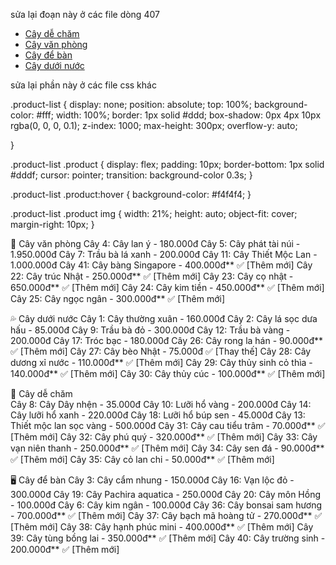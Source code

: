 
sửa lại đoạn này ở các file dòng 407

<ul class="dropdown-menu">
                <li>
                  <a class="dropdown-item" href="./pages/phan-loai.html?category_id=3">Cây dễ chăm</a>
                </li>
                <li>
                  <a class="dropdown-item" href="./pages/phan-loai.html?category_id=1">Cây văn phòng</a>
                </li>
                <li>
                  <a class="dropdown-item" href="./pages/phan-loai.html?category_id=4">Cây để bàn</a>
                </li>
                <li>
                  <a class="dropdown-item" href="./pages/phan-loai.html?category_id=2">Cây dưới nước</a>
                </li>
              </ul>

<!-- sửa lại sản phẩm mới cho đúng theo phân loại  -->
sửa lại phần này ở các file css khác

.product-list {
display: none;
position: absolute;
top: 100%;
background-color: #fff;
width: 100%;
border: 1px solid #ddd;
box-shadow: 0px 4px 10px rgba(0, 0, 0, 0.1);
z-index: 1000;
max-height: 300px;
overflow-y: auto;

}

.product-list .product {
display: flex;
padding: 10px;
border-bottom: 1px solid #dddf;
cursor: pointer;
transition: background-color 0.3s;
}

.product-list .product:hover {
background-color: #f4f4f4;
}

.product-list .product img {
width: 21%;
height: auto;
object-fit: cover;
margin-right: 10px;
}

<!-- Thông tin cây  -->

🌿 Cây văn phòng
Cây 4: Cây lan ý - 180.000đ
Cây 5: Cây phát tài núi - 1.950.000đ
Cây 7: Trầu bà lá xanh - 200.000đ
Cây 11: Cây Thiết Mộc Lan - 1.000.000đ
Cây 41: Cây bàng Singapore - 400.000đ** ✅ [Thêm mới]
Cây 22: Cây trúc Nhật - 250.000đ** ✅ [Thêm mới]
Cây 23: Cây cọ nhật - 650.000đ** ✅ [Thêm mới]
Cây 24: Cây kim tiền - 450.000đ** ✅ [Thêm mới]
Cây 25: Cây ngọc ngân - 300.000đ\*\* ✅ [Thêm mới]

💦 Cây dưới nước
Cây 1: Cây thường xuân - 160.000đ
Cây 2: Cây lá sọc dưa hấu - 85.000đ
Cây 9: Trầu bà đỏ - 300.000đ
Cây 12: Trầu bà vàng - 200.000đ
Cây 17: Tróc bạc - 180.000đ
Cây 26: Cây rong la hán - 90.000đ** ✅ [Thêm mới]
Cây 27: Cây bèo Nhật - 75.000đ ✅ [Thay thế]
Cây 28: Cây dương xỉ nước - 110.000đ** ✅ [Thêm mới]
Cây 29: Cây thủy sinh cỏ thìa - 140.000đ\*\* ✅ [Thêm mới]
Cây 30: Cây thủy cúc - 100.000đ\*\* ✅ [Thêm mới]

🌱 Cây dễ chăm  
Cây 8: Cây Dây nhện - 35.000đ
Cây 10: Lưỡi hổ vàng - 200.000đ
Cây 14: Cây lưỡi hổ xanh - 220.000đ
Cây 18: Lưỡi hổ búp sen - 45.000đ
Cây 13: Thiết mộc lan sọc vàng - 500.000đ
Cây 31: Cây cau tiểu trâm - 70.000đ** ✅ [Thêm mới]
Cây 32: Cây phú quý - 320.000đ** ✅ [Thêm mới]
Cây 33: Cây vạn niên thanh - 250.000đ** ✅ [Thêm mới]
Cây 34: Cây sen đá - 90.000đ** ✅ [Thêm mới]
Cây 35: Cây cỏ lan chi - 50.000đ\*\* ✅ [Thêm mới]

🖥 Cây để bàn
Cây 3: Cây cẩm nhung - 150.000đ
Cây 16: Vạn lộc đỏ - 300.000đ
Cây 19: Cây Pachira aquatica - 250.000đ
Cây 20: Cây môn Hồng - 100.000đ
Cây 6: Cây kim ngân - 100.000đ
Cây 36: Cây bonsai sam hương - 700.000đ** ✅ [Thêm mới]
Cây 37: Cây bạch mã hoàng tử - 270.000đ** ✅ [Thêm mới]
Cây 38: Cây hạnh phúc mini - 400.000đ** ✅ [Thêm mới]
Cây 39: Cây tùng bồng lai - 350.000đ** ✅ [Thêm mới]
Cây 40: Cây trường sinh - 200.000đ\*\* ✅ [Thêm mới]

